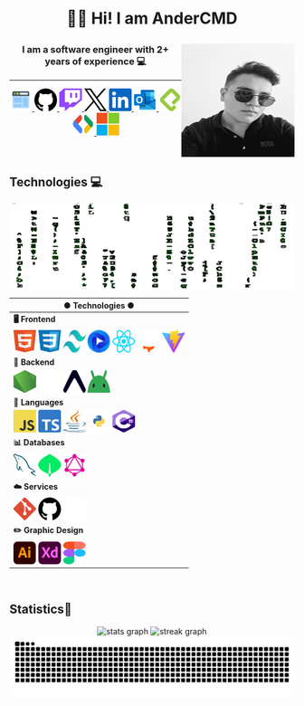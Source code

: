   
# <p align="center">👋🏻 Hi! I am AnderCMD</p>

<div align="left">
  <img align="right" height="200" width="200" src="./Images/Ander.jpg">
  <h3 align="center">I am a software engineer with 2+ years of experience 💻</h3>
<div>

---

<div align="center">
  <a href="#" target="_blank">
    <img src="./Icons/icons8-web-48.png" width="40" height="40" alt="Portfolio Icon"  />
  </a>
  <a href="https://github.com/AnderCMD" target="_blank">
    <img src="./Icons/github.svg" width="40" height="40" alt="Github Logo"  />
  </a>
  <a href="https://www.twitch.tv/andercmds" target="_blank">
    <img src="./Icons/twitch.svg" width="40" height="40" alt="Twitch Logo"  />
  </a>
  <a href="https://twitter.com/AnderCMDs" target="_blank">
    <img src="./Icons/x.svg" width="40" height="40" alt="X Logo"  />
  </a>
  <a href="https://www.linkedin.com/in/andercmd/" target="_blank">
    <img src="./Icons/linkedin.svg" width="40" height="40" alt="LinkedIn Logo"  />
  </a>
  <a href="mailto:andercmd@outlook.com" target="_blank">
    <img src="./Icons/outlook.svg" width="40" height="40" alt="Correo Icon"  />
  </a>
  <a href="https://platzi.com/p/AnderCMD/" target="_blank">
    <img src="./Icons/platzi.svg" width="40" height="40" alt="Platzi Logo"  />
  </a>
  <a href="https://developers.google.com/profile/u/AnderCMD" target="_blank">
    <img src="./Icons/gdsc.svg" width="40" height="40" alt="Google Dev Logo"  />
  </a>
  <a href="https://learn.microsoft.com/es-es/users/andercmd/" target="_blank">
    <img src="./Icons/microsoft.svg" width="40" height="40" alt="Microsoft Learn Logo"  />
  </a>
</div>

<br clear="both">

## Technologies 💻
<img style="object-fit:cover;" height="150" width="100%" src="./Images/Matrix.gif" />

<br clear="both">
<div align="center">
  
  | ● Technologies ● |
  | --- |
  | **🖥️ Frontend** |
  | <img src="./Icons/html5.svg" height="40" width="40" alt="Logo HTML" /> <img src="./Icons/css.svg" height="40" width="40" alt="Logo CSS" /> <img src="./Icons/tailwindcss.svg" height="40" width="40" alt="Logo TailwindCSS" /> <img src="./Icons/flowbite.svg" height="40" width="40" alt="Logo Flowbite" /> <img src="./Icons/react.svg" height="40" width="40" alt="Logo React" /> <img src="./Icons/astro_dark.svg" height="40" width="40" alt="Logo Astro" /> <img src="./Icons/vitejs.svg" height="40" width="40" alt="Logo ViteJS" /> |
  | **🧠 Backend** |
  | <img src="./Icons/nodejs.svg" height="40" width="40" alt="Logo NodeJS" /> <img src="./Icons/expressjs_dark.svg" height="40" width="40" alt="Logo ExpressJS" /> <img src="./Icons/expo.svg" height="40" width="40" alt="Logo Expo" /> <img src="./Icons/android-icon.svg" height="40" width="40" alt="Logo Android Icon" /> |
  | **📖 Languages** |
  | <img src="./Icons/javascript.svg" height="40" width="40" alt="Logo Javascript" /> <img src="./Icons/typescript.svg" height="40" width="40" alt="Logo Typescript" /> <img src="./Icons/java.svg" height="40" width="40" alt="Logo Java" /> <img src="./Icons/python.svg" height="40" width="40" alt="Logo Python" /> <img src="./Icons/csharp.svg" height="40" width="40" alt="Logo C#" /> |
  | **📊 Databases** |
  | <img src="./Icons/mysql.svg" height="40" width="40" alt="Logo MySQL" /> <img src="./Icons/mongodb.svg" height="40" width="40" alt="Logo MongoDB" /> <img src="./Icons/graphql.svg" height="40" width="40" alt="Logo Graphql" /> |
  | **☁️ Services** |
  | <img src="./Icons/git.svg" height="40" width="40" alt="Logo Git " /> <img src="./Icons/github.svg" height="40" width="40" alt="Logo Github" /> <img src="./Icons/vercel_dark.svg" height="40" width="40" alt="Logo Vercel" /> |
  | **✏️ Graphic Design** |
  | <img src="./Icons/illustrator.svg" height="40" width="40" alt="Logo " /> <img src="./Icons/adobe-xd.svg" height="40" width="40" alt="Logo " /> <img src="./Icons/figma.svg" height="40" width="40" alt="Logo " /> |

</div>

<br clear="both">

## Statistics🏅
<div align="center">
  <img src="https://github-readme-stats.vercel.app/api?username=AnderCMD&hide_title=false&hide_rank=false&show_icons=true&include_all_commits=true&count_private=true&disable_animations=false&theme=highcontrast&locale=en&hide_border=false&order=1" height="150" alt="stats graph"  />
  <img src="https://streak-stats.demolab.com?user=AnderCMD&locale=en&mode=daily&theme=highcontrast&hide_border=false&border_radius=5&order=3" height="150" alt="streak graph"  />
</div>

<img src="https://raw.githubusercontent.com/AnderCMD/AnderCMD/output/snake.svg" alt="Snake animation" />
